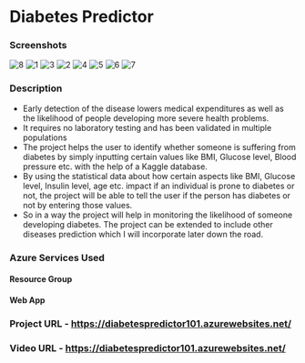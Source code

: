 # Diabetes Predictor
### Screenshots
![8](https://user-images.githubusercontent.com/40145411/150901821-8e4e43c7-4d77-464b-b554-eda49a057621.jpg)
![1](https://user-images.githubusercontent.com/40145411/150901940-a7857f0d-084e-4876-aafe-7283fe7e1283.jpg)
![3](https://user-images.githubusercontent.com/40145411/150901967-e89b17f5-4ae7-437e-b406-e3aa58d79065.jpg)
![2](https://user-images.githubusercontent.com/40145411/150902000-9354bc3a-cd85-4114-a93f-c4c5bcc90e74.jpg)
![4](https://user-images.githubusercontent.com/40145411/150902028-0becb71c-bd11-47c7-b0e6-ef25c48d81db.jpg)
![5](https://user-images.githubusercontent.com/40145411/150902043-1b4c02e1-55d1-4f39-abdc-5196b966f6d3.jpg)
![6](https://user-images.githubusercontent.com/40145411/150902051-9c76973c-512e-4a3f-a81b-19f7a07af875.jpg)
![7](https://user-images.githubusercontent.com/40145411/150902060-cb043c6d-d53c-4aa8-999d-813d812efb89.jpg)


### Description
  - Early detection of the disease lowers medical expenditures as well as the likelihood of people developing more severe health problems.
  - It requires no laboratory testing and has been validated in multiple populations
  - The project helps the user to identify whether someone is suffering from diabetes by simply inputting certain values like BMI, Glucose level, Blood pressure etc. with the help   of a Kaggle database.
  - By using the statistical data about how certain aspects like BMI, Glucose level, Insulin level, age etc. impact if an individual is prone to diabetes or not, the project will    be able to tell the user if the person has diabetes or not by entering those values.
  -  So in a way the project will help in monitoring the likelihood of someone developing diabetes. The project can be extended to include other diseases prediction which I will     incorporate later down the road.

### Azure Services Used
  #### Resource Group
  #### Web App

### Project URL - https://diabetespredictor101.azurewebsites.net/

### Video URL - https://diabetespredictor101.azurewebsites.net/


 
